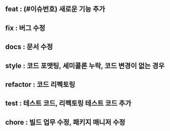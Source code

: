 ## feat : (#이슈번호) 새로운 기능 추가
## fix : 버그 수정
## docs : 문서 수정
## style : 코드 포맷팅, 세미콜론 누락, 코드 변경이 없는 경우
## refactor : 코드 리펙토링
## test : 테스트 코드, 리펙토링 테스트 코드 추가
## chore : 빌드 업무 수정, 패키지 매니저 수정
